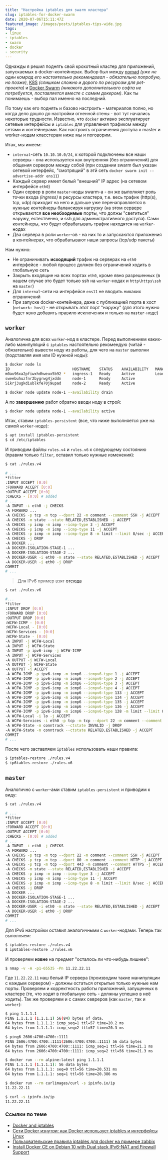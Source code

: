 ```yaml
---
title: "Настройка iptables для swarm кластера"
slug: iptables-for-docker-swarm
date: 2020-07-06T15:11:47Z
featured_image: /images/posts/iptables-tips-wide.jpg
tags:
- linux
- iptables
- swarm
- docker
- security
---
```


Однажды я решил поднять свой крохотный кластер для приложений, запускаемых в docker-контейнерах. Выбор был между [nomad](https://www.nomadproject.io/) _(уже не один комрад его настоятельно рекомендовал - обязательно попробую, но позже)_, [K8S](https://kubernetes.io/) _(слишком сложно и дорого по ресурсам для pet-проекта)_ и [Docker Swarm](https://docs.docker.com/engine/swarm/) _(никакого дополнительного софта не потребуется, поставляется вместе с самим докером)_. Как ты понимаешь - выбор пал именно на последний.

По тому как его поднять и базово настроить - материалов полно, но когда дело дошло до настройки огненной стены - вот тут начались некоторые трудности. Известно, что `docker` активно эксплуатирует сетевые интерфейсы и `iptables` для управления трафиком между сетями и контейнерами. Как настроить ограничения доступа к master и worker-нодам класстерам ниже мы и поговорим.

Итак, мы имеем:

- `internal`-сеть `10.10.10.0/24`, к которой подключены все наши серверы - она используется как внутренняя (без ограничений) для общения сервером между собой (при создании swarm был указан сетевой интерфейс, "смотрящий" в этй сеть `docker swarm init --advertise-addr ens11`)
- Каждый сервер имеет белый "внешний" IP адрес (на сетевом интерфейсе `eth0`)
- Один сервер в роли `master`-ноды swarm-а - он же выполняет роль точки входа _(ingress)_ в ресурсы кластера, т.е. весь трафик (http(s), tcp, udp) приходит на него и дальше уже перенаправляется в нужные контейнеры балансируя нагрузку (на этом сервере открываются **все необходимые** порты, что должы "светиться" наружу, естественно, и ssh для административного доступа). Сами контейнеры, что будут обрабатывать трафик находятся на `worker`-нодах
- Два сервера в роли `worker`-ов - на них то и запускаются приложения в контейнерах, что обрабатывают наши запросы (tcp/udp пакеты)

Нам нужно:

- Не ограничивать **исходящий** трафик на серверах на `eth0` интерфейсе - любой процесс должен без ограничений ходить в глобальную сеть
- Закрыть входящие на всех портах `eth0`, кроме явно разрешенных (в нашем случае это будет только ssh на `worker`-нодах и `http\https\ssh` на `master`)
- Для `internal`-сети на интерфейсе `ens11` не вводить никаких ограничений
- При запуске docker-контейнера, даже с публикацией порта в хост (`network: host`) - не открывать этот порт "наружу" (для этого нужно будет явно добавить правило исключения и только на `master`-ноде)

## `worker`

Аналогична для всех `worker`-нод в кластере. Перед выполнением каких-либо манипуляций c `iptables` настоятельно рекомендую (читай - обязательно) вывести ноду из работы, для чего на `master` выполни (подставляя имя или ID нужной ноды):

```bash
$ docker node ls
ID                            HOSTNAME    STATUS    AVAILABILITY   MANAGER STATUS   ENGINE VERSION
m0au96xa2pfiwxhdhweux5b92 *   ingress-1   Ready     Active         Leader           19.03.12
sweebuhuzfnr2bygrwg4jxddn     node-1      Ready     Active                          19.03.12
5ikrj3ugkdiublkfe70j9upad     node-2      Ready     Active                          19.03.12

$ docker node update node-1 --availability drain
```

А по **завершению** работ обратно вводи ноду в строй:

```bash
$ docker node update node-1 --availability active
```

Итак, ставим `iptables-persistent` (все, что ниже выполняется уже на самой `worker`-ноде):

```bash
$ apt install iptables-persistent
$ cd /etc/iptables
```

И приводим файлы `rules.v4` и `rules.v6` к следующему состоянию (правим только `filter`, оставил только нужные изменения):

```bash
$ cat ./rules.v4

# ...
*filter
:INPUT ACCEPT [0:0]
:FORWARD ACCEPT [0:0]
:OUTPUT ACCEPT [0:0]
:CHECKS - [0:0] # added
# ...
-A INPUT -i eth0 -j CHECKS
-A FORWARD ...
-A CHECKS -p tcp -m tcp --dport 22 -m comment --comment SSH -j ACCEPT
-A CHECKS -m state --state RELATED,ESTABLISHED -j ACCEPT
-A CHECKS -p icmp -m icmp --icmp-type 3 -j ACCEPT
-A CHECKS -p icmp -m icmp --icmp-type 11 -j ACCEPT
-A CHECKS -p icmp -m icmp --icmp-type 8 -m limit --limit 8/sec -j ACCEPT
-A CHECKS -j DROP
-A DOCKER ...
-A DOCKER-ISOLATION-STAGE-1 ...
-A DOCKER-ISOLATION-STAGE-2 ...
-A DOCKER-USER -i eth0 -m state --state RELATED,ESTABLISHED -j ACCEPT
-A DOCKER-USER -i eth0 -j DROP
COMMIT
# ...
```

> Для IPv6 пример взят [отсюда](https://community.hetzner.com/tutorials/debian-10-docker-install-dual%20stack-ipv6nat-firewall#step-33---create-basic-firewall-rules)

```bash
$ cat ./rules.v6

#...
*filter
:INPUT DROP [0:0]
:FORWARD DROP [0:0]
:OUTPUT DROP [0:0]
:WCFW-ICMP - [0:0]
:WCFW-Local - [0:0]
:WCFW-Services - [0:0]
:WCFW-State - [0:0]
-A INPUT -j WCFW-Local
-A INPUT -j WCFW-State
-A INPUT -p ipv6-icmp -j WCFW-ICMP
-A INPUT -j WCFW-Services
-A OUTPUT -j WCFW-Local
-A OUTPUT -j WCFW-State
-A OUTPUT -j ACCEPT
-A WCFW-ICMP -p ipv6-icmp -m icmp6 --icmpv6-type 1 -j ACCEPT
-A WCFW-ICMP -p ipv6-icmp -m icmp6 --icmpv6-type 2 -j ACCEPT
-A WCFW-ICMP -p ipv6-icmp -m icmp6 --icmpv6-type 3 -j ACCEPT
-A WCFW-ICMP -p ipv6-icmp -m icmp6 --icmpv6-type 4 -j ACCEPT
-A WCFW-ICMP -p ipv6-icmp -m icmp6 --icmpv6-type 133 -j ACCEPT
-A WCFW-ICMP -p ipv6-icmp -m icmp6 --icmpv6-type 134 -j ACCEPT
-A WCFW-ICMP -p ipv6-icmp -m icmp6 --icmpv6-type 135 -j ACCEPT
-A WCFW-ICMP -p ipv6-icmp -m icmp6 --icmpv6-type 136 -j ACCEPT
-A WCFW-ICMP -p ipv6-icmp -m icmp6 --icmpv6-type 128 -m limit --limit 8/sec -j ACCEPT
-A WCFW-Local -i lo -j ACCEPT
-A WCFW-Services -i eth0 -p tcp -m tcp --dport 22 -m comment --comment SSH -j ACCEPT
-A WCFW-State -m conntrack --ctstate INVALID -j DROP
-A WCFW-State -m conntrack --ctstate RELATED,ESTABLISHED -j ACCEPT
COMMIT
# ...
```

После чего заставляем `iptables` использовать наши правила:

```bash
$ iptables-restore ./rules.v4
$ ip6tables-restore ./rules.v6
```

## `master`

Аналогично с `worker`-ами ставим `iptables-persistent` и приводим к виду:

```bash
$ cat ./rules.v4

# ...
*filter
:INPUT ACCEPT [0:0]
:FORWARD ACCEPT [0:0]
:OUTPUT ACCEPT [0:0]
:CHECKS - [0:0] # added
# ...
-A INPUT -i eth0 -j CHECKS
-A FORWARD ...
-A CHECKS -p tcp -m tcp --dport 22 -m comment --comment SSH -j ACCEPT
-A CHECKS -p tcp -m tcp --dport 80 -m comment --comment HTTP -j ACCEPT
-A CHECKS -p tcp -m tcp --dport 443 -m comment --comment HTTPS -j ACCEPT
-A CHECKS -m state --state RELATED,ESTABLISHED -j ACCEPT
-A CHECKS -p icmp -m icmp --icmp-type 3 -j ACCEPT
-A CHECKS -p icmp -m icmp --icmp-type 11 -j ACCEPT
-A CHECKS -p icmp -m icmp --icmp-type 8 -m limit --limit 8/sec -j ACCEPT
-A CHECKS -j DROP
-A DOCKER ...
-A DOCKER-ISOLATION-STAGE-1 ...
-A DOCKER-ISOLATION-STAGE-2 ...
-A DOCKER-USER -i eth0 -m state --state RELATED,ESTABLISHED -j ACCEPT
-A DOCKER-USER -i eth0 -j DROP
COMMIT
# ...
```

Для IPv6 настройки оставил аналогичными с `worker`-нодами. Теперь так выполняем:

```bash
$ iptables-restore ./rules.v4
$ ip6tables-restore ./rules.v6
```

И проверяем **извне** на предмет "осталось ли что-нибудь лишнее":

```bash
$ nmap -v -A -p1-65535 -Pn 11.22.22.11
```

Где `11.22.22.11` наш белый IP сервера (производим такие манипуляции с каждым сервером) - должны остаться открытые только нужные нам порты. Проверяем и корректность работы приложений, запущенных в кластере (те, что ходят в глобальную сеть - должны успешно в неё ходить). Так же проверяем и с самих севреров (как `master`, так и `worker`):

```bash
$ ping 1.1.1.1
PING 1.1.1.1 (1.1.1.1) 56(84) bytes of data.
64 bytes from 1.1.1.1: icmp_seq=1 ttl=57 time=20.2 ms
64 bytes from 1.1.1.1: icmp_seq=2 ttl=57 time=20.3 ms

$ ping6 2606:4700:4700::1111
PING 2606:4700:4700::1111(2606:4700:4700::1111) 56 data bytes
64 bytes from 2606:4700:4700::1111: icmp_seq=1 ttl=56 time=21.1 ms
64 bytes from 2606:4700:4700::1111: icmp_seq=2 ttl=56 time=21.3 ms

$ docker run --rm alpine:latest ping 1.1.1.1
PING 1.1.1.1 (1.1.1.1): 56 data bytes
64 bytes from 1.1.1.1: seq=0 ttl=56 time=20.531 ms
64 bytes from 1.1.1.1: seq=1 ttl=56 time=20.386 ms

$ docker run --rm curlimages/curl -s ipinfo.io/ip
11.22.22.11

$ curl -s ipinfo.io/ip
11.22.22.11
```

### Ссылки по теме

- [Docker and iptables](https://docs.docker.com/network/iptables/#add-iptables-policies-before-dockers-rules)
- [Сети Docker изнутри: как Docker использует iptables и интерфейсы Linux](https://habr.com/ru/post/333874/)
- [Пользовательские правила iptables для docker на примере zabbix](https://habr.com/ru/post/473222/)
- [Install Docker CE on Debian 10 with Dual stack IPv6-NAT and Firewall Support](https://community.hetzner.com/tutorials/debian-10-docker-install-dual%20stack-ipv6nat-firewall)
